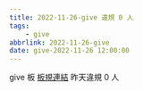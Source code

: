 ```yaml
---
title: 2022-11-26-give 違規 0 人
tags:
    - give
abbrlink: 2022-11-26-give
date: give-2022-11-26 12:00:00
---
```

give 板 [板規連結](https://www.ptt.cc/bbs/give/M.1612495900.A.C32.html)
昨天違規 0 人
